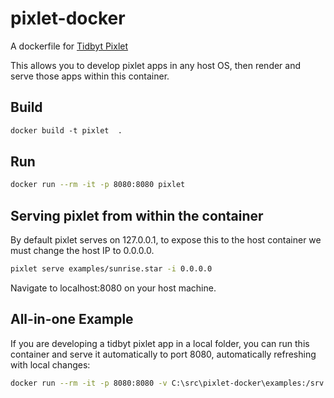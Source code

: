 # pixlet-docker
A dockerfile for [Tidbyt Pixlet](https://github.com/tidbyt/pixlet) 

This allows you to develop pixlet apps in any host OS, then render and serve those apps within this container. 

## Build 

``` dockerfile
docker build -t pixlet  .
```

## Run

``` bash
docker run --rm -it -p 8080:8080 pixlet
```

## Serving pixlet from within the container

By default pixlet serves on 127.0.0.1, to expose this to the host container we must change the host IP to 0.0.0.0. 

``` bash
pixlet serve examples/sunrise.star -i 0.0.0.0
```

Navigate to localhost:8080 on your host machine. 

## All-in-one Example

If you are developing a tidbyt pixlet app in a local folder, you can run this container and serve it automatically to port 8080, automatically refreshing with local changes:

``` bash
docker run --rm -it -p 8080:8080 -v C:\src\pixlet-docker\examples:/srv pixlet pixlet serve -i 0.0.0.0 -w /srv/clock.star
```
